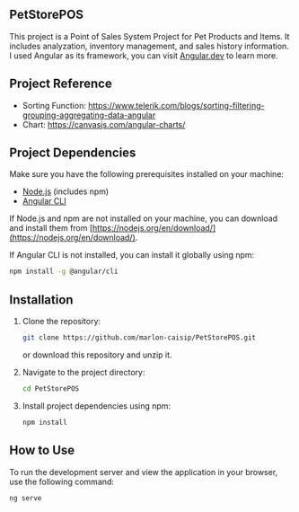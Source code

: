 ## PetStorePOS

This project is a Point of Sales System Project for Pet Products and Items. It includes analyzation, inventory management, and sales history information. I used Angular as its framework, you can visit [Angular.dev](https://angular.dev) to learn more.

## Project Reference

- Sorting Function: https://www.telerik.com/blogs/sorting-filtering-grouping-aggregating-data-angular
- Chart: https://canvasjs.com/angular-charts/

## Project Dependencies

Make sure you have the following prerequisites installed on your machine:

- [Node.js](https://nodejs.org/en/) (includes npm)
- [Angular CLI](https://cli.angular.io/)

If Node.js and npm are not installed on your machine, you can download and install them from [https://nodejs.org/en/download/](https://nodejs.org/en/download/).

If Angular CLI is not installed, you can install it globally using npm:

```bash
npm install -g @angular/cli
```
## Installation

1. Clone the repository:

   ```bash
   git clone https://github.com/marlon-caisip/PetStorePOS.git
   ```

   or download this repository and unzip it.

2. Navigate to the project directory:

   ```bash
   cd PetStorePOS
   ```

3. Install project dependencies using npm:

   ```bash
   npm install
   ```

## How to Use

To run the development server and view the application in your browser, use the following command:

```bash
ng serve
```
